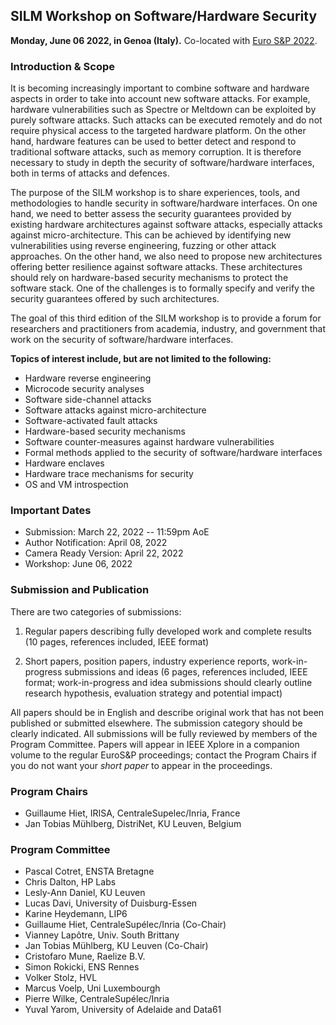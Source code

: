 ## SILM Workshop on Software/Hardware Security
                
**Monday, June 06 2022, in Genoa (Italy).**
Co-located with [Euro S&P 2022](http://www.ieee-security.org/TC/EuroSP2022/).


### Introduction & Scope

It is becoming increasingly important to combine software and hardware
aspects in order to take into account new software attacks. For example,
hardware vulnerabilities such as Spectre or Meltdown can be exploited by
purely software attacks. Such attacks can be executed remotely and do not
require physical access to the targeted hardware platform. On the other
hand, hardware features can be used to better detect and respond to
traditional software attacks, such as memory corruption. It is therefore
necessary to study in depth the security of software/hardware interfaces,
both in terms of attacks and defences.

The purpose of the SILM workshop is to share experiences, tools, and
methodologies to handle security in software/hardware interfaces. On one
hand, we need to better assess the security guarantees provided by existing
hardware architectures against software attacks, especially attacks against
micro-architecture. This can be achieved by identifying new vulnerabilities
using reverse engineering, fuzzing or other attack approaches. On the other
hand, we also need to propose new architectures offering better resilience
against software attacks. These architectures should rely on hardware-based
security mechanisms to protect the software stack. One of the challenges is
to formally specify and verify the security guarantees offered by such
architectures.

The goal of this third edition of the SILM workshop is to provide a forum
for researchers and practitioners from academia, industry, and government
that work on the security of software/hardware interfaces.

**Topics of interest include, but are not limited to the following:**

* Hardware reverse engineering
* Microcode security analyses
* Software side-channel attacks
* Software attacks against micro-architecture
* Software-activated fault attacks
* Hardware-based security mechanisms
* Software counter-measures against hardware vulnerabilities
* Formal methods applied to the security of software/hardware interfaces
* Hardware enclaves
* Hardware trace mechanisms for security
* OS and VM introspection

### Important Dates

- Submission: March 22, 2022 -- 11:59pm AoE
- Author Notification: April 08, 2022
- Camera Ready Version: April 22, 2022
- Workshop: June 06, 2022

### Submission and Publication

There are two categories of submissions:

1. Regular papers describing fully developed work and complete results (10 pages, references included, IEEE format)

2. Short papers, position papers, industry experience reports, work-in-progress submissions and ideas (6 pages, references included, IEEE format; work-in-progress and idea submissions should clearly outline research hypothesis, evaluation strategy and potential impact)

All papers should be in English and describe original work that has not
been published or submitted elsewhere. The submission category should be
clearly indicated. All submissions will be fully reviewed by members of the
Program Committee. Papers will appear in IEEE Xplore in a companion volume
to the regular EuroS&P proceedings; contact the Program Chairs if you do
not want your *short paper* to appear in the proceedings.

### Program Chairs

- Guillaume Hiet, IRISA, CentraleSupelec/Inria, France
- Jan Tobias Mühlberg, DistriNet, KU Leuven, Belgium

### Program Committee

- Pascal Cotret, ENSTA Bretagne
- Chris Dalton, HP Labs
- Lesly-Ann Daniel, KU Leuven
- Lucas Davi, University of Duisburg-Essen
- Karine Heydemann, LIP6
- Guillaume Hiet, CentraleSupélec/Inria (Co-Chair)
- Vianney Lapôtre, Univ. South Brittany
- Jan Tobias Mühlberg, KU Leuven (Co-Chair)
- Cristofaro Mune, Raelize B.V.
- Simon Rokicki, ENS Rennes
- Volker Stolz, HVL
- Marcus Voelp, Uni Luxembourgh
- Pierre Wilke, CentraleSupélec/Inria
- Yuval Yarom, University of Adelaide and Data61

